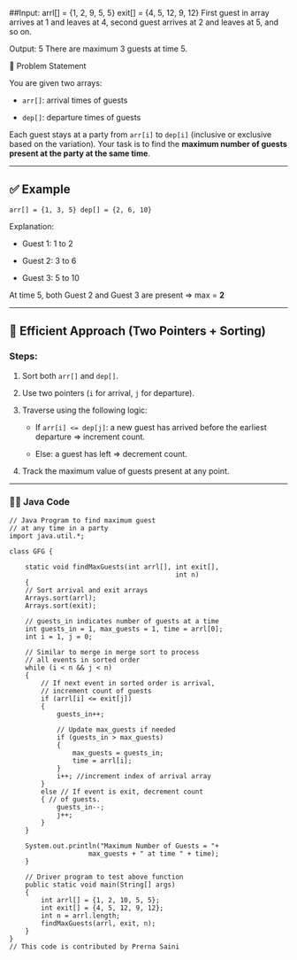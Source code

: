 ##Input: arrl[] = {1, 2, 9, 5, 5}
       exit[] = {4, 5, 12, 9, 12}
First guest in array arrives at 1 and leaves at 4, 
second guest arrives at 2 and leaves at 5, and so on.

Output: 5
There are maximum 3 guests at time 5.

🧠 Problem Statement

You are given two arrays:

- `arr[]`: arrival times of guests
    
- `dep[]`: departure times of guests
    

Each guest stays at a party from `arr[i]` to `dep[i]` (inclusive or exclusive based on the variation). Your task is to find the **maximum number of guests present at the party at the same time**.

---

## ✅ Example

`arr[] = {1, 3, 5} dep[] = {2, 6, 10}`

Explanation:

- Guest 1: 1 to 2
    
- Guest 2: 3 to 6
    
- Guest 3: 5 to 10
    

At time 5, both Guest 2 and Guest 3 are present ⇒ max = **2**

---

## 🧮 Efficient Approach (Two Pointers + Sorting)

### Steps:

1. Sort both `arr[]` and `dep[]`.
    
2. Use two pointers (`i` for arrival, `j` for departure).
    
3. Traverse using the following logic:
    
    - If `arr[i] <= dep[j]`: a new guest has arrived before the earliest departure ⇒ increment count.
        
    - Else: a guest has left ⇒ decrement count.
        
4. Track the maximum value of guests present at any point.
    

---

### 🧑‍💻 Java Code
```
// Java Program to find maximum guest 
// at any time in a party
import java.util.*;

class GFG {

    static void findMaxGuests(int arrl[], int exit[],
                                          int n)    
    {   
    // Sort arrival and exit arrays
    Arrays.sort(arrl);
    Arrays.sort(exit);

    // guests_in indicates number of guests at a time
    int guests_in = 1, max_guests = 1, time = arrl[0];
    int i = 1, j = 0;

    // Similar to merge in merge sort to process
    // all events in sorted order
    while (i < n && j < n)
    {
        // If next event in sorted order is arrival,
        // increment count of guests
        if (arrl[i] <= exit[j])
        {
            guests_in++;

            // Update max_guests if needed
            if (guests_in > max_guests)
            {
                max_guests = guests_in;
                time = arrl[i];
            }
            i++; //increment index of arrival array
        }
        else // If event is exit, decrement count
        { // of guests.
            guests_in--;
            j++;
        }
    }

    System.out.println("Maximum Number of Guests = "+
                    max_guests + " at time " + time);
    }

    // Driver program to test above function
    public static void main(String[] args)
    {
        int arrl[] = {1, 2, 10, 5, 5};
        int exit[] = {4, 5, 12, 9, 12};
        int n = arrl.length;
        findMaxGuests(arrl, exit, n);
    }
}
// This code is contributed by Prerna Saini
```